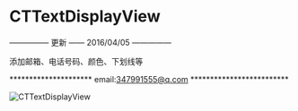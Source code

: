 # CTTextDisplayView

————— 更新 —— 2016/04/05 —————

添加邮箱、电话号码、颜色、下划线等

*********************  email:347991555@q.com   *************************

![CTTextDisplayView](https://github.com/BrownCN023/CTTextDisplayView/blob/master/ScreenShot.png)